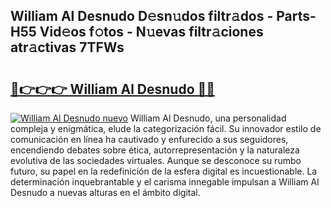 ## William Al Desnudo D𝚎sn𝚞dos filtr𝚊dos - Parts-H55 Vid𝚎os f𝚘tos - N𝚞evas filtr𝚊ciones atr𝚊ctivas 7TFWs

# <h2><a href="http://mbbvx4l.tromn.icu/?c=William+Al+Desnudo">🔗👉👉👉 William Al Desnudo 🔗🔗</a></h2>

[![William Al Desnudo nuevo](https://i.imgur.com/pEAQMta.gif)](http://mbbvx4l.tromn.icu/?c=William+Al+Desnudo)
William Al Desnudo, una personalidad compleja y enigmática, elude la categorización fácil. Su innovador estilo de comunicación en línea ha cautivado y enfurecido a sus seguidores, encendiendo debates sobre ética, autorrepresentación y la naturaleza evolutiva de las sociedades virtuales. Aunque se desconoce su rumbo futuro, su papel en la redefinición de la esfera digital es incuestionable. La determinación inquebrantable y el carisma innegable impulsan a William Al Desnudo a nuevas alturas en el ámbito digital.
